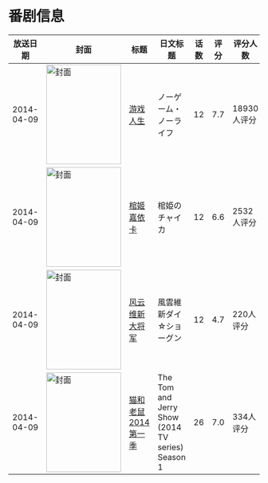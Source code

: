 # 番剧信息

|放送日期|封面|标题|日文标题|话数|评分|评分人数|
|---|---|---|---|---|---|---|
|2014-04-09|<img src="https://lain.bgm.tv/pic/cover/c/54/bd/79227_052R3.jpg" alt="封面" style="width:150px;height:200px;object-fit:cover;">|[游戏人生](https://bangumi.tv/subject/79227)|ノーゲーム・ノーライフ|12|7.7|18930人评分|
|2014-04-09|<img src="https://lain.bgm.tv/pic/cover/c/a4/a7/85303_N36XA.jpg" alt="封面" style="width:150px;height:200px;object-fit:cover;">|[棺姬嘉依卡](https://bangumi.tv/subject/85303)|棺姫のチャイカ|12|6.6|2532人评分|
|2014-04-09|<img src="https://lain.bgm.tv/pic/cover/c/b1/b0/91626_8NL2n.jpg" alt="封面" style="width:150px;height:200px;object-fit:cover;">|[风云维新大将军](https://bangumi.tv/subject/91626)|風雲維新ダイ☆ショーグン|12|4.7|220人评分|
|2014-04-09|<img src="https://lain.bgm.tv/pic/cover/c/0b/e7/101799_N52rp.jpg" alt="封面" style="width:150px;height:200px;object-fit:cover;">|[猫和老鼠2014 第一季](https://bangumi.tv/subject/101799)|The Tom and Jerry Show (2014 TV series) Season 1|26|7.0|334人评分|
